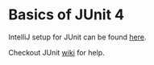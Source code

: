 # Basics of JUnit 4

IntelliJ setup for JUnit can be found [here](https://www.youtube.com/playlist?list=PL-suslzEBiMprcFH_w8WhpSGUvDYrnad9).

Checkout JUnit [wiki](https://github.com/junit-team/junit4/wiki) for help.
